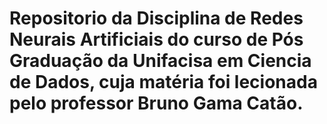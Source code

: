 # Repositorio da Disciplina de Redes Neurais Artificiais do curso de Pós Graduação da Unifacisa em Ciencia de Dados, cuja matéria foi lecionada pelo professor Bruno Gama Catão. 
